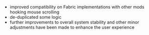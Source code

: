 - improved compatibility on Fabric implementations with other mods hooking mouse scrolling
- de-duplicated some logic
- further improvements to overall system stability and other minor adjustments have been made to enhance the user experience